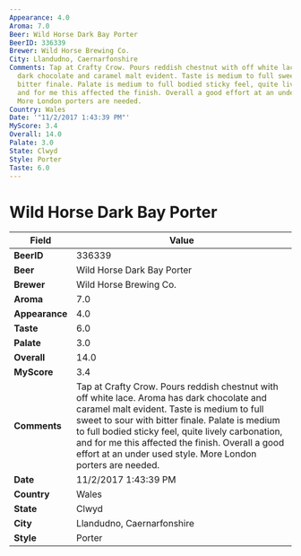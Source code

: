 ```yaml
---
Appearance: 4.0
Aroma: 7.0
Beer: Wild Horse Dark Bay Porter
BeerID: 336339
Brewer: Wild Horse Brewing Co.
City: Llandudno, Caernarfonshire
Comments: Tap at Crafty Crow. Pours reddish chestnut with off white lace. Aroma has
  dark chocolate and caramel malt evident. Taste is medium to full sweet to sour with
  bitter finale. Palate is medium to full bodied sticky feel, quite lively carbonation,
  and for me this affected the finish. Overall a good effort at an under used style.
  More London porters are needed.
Country: Wales
Date: '"11/2/2017 1:43:39 PM"'
MyScore: 3.4
Overall: 14.0
Palate: 3.0
State: Clwyd
Style: Porter
Taste: 6.0
---
```


# Wild Horse Dark Bay Porter

| Field         | Value |
|---------------|-------|
| **BeerID** | 336339 |
| **Beer** | Wild Horse Dark Bay Porter |
| **Brewer** | Wild Horse Brewing Co. |
| **Aroma** | 7.0 |
| **Appearance** | 4.0 |
| **Taste** | 6.0 |
| **Palate** | 3.0 |
| **Overall** | 14.0 |
| **MyScore** | 3.4 |
| **Comments** | Tap at Crafty Crow. Pours reddish chestnut with off white lace. Aroma has dark chocolate and caramel malt evident. Taste is medium to full sweet to sour with bitter finale. Palate is medium to full bodied sticky feel, quite lively carbonation, and for me this affected the finish. Overall a good effort at an under used style. More London porters are needed. |
| **Date** | 11/2/2017 1:43:39 PM |
| **Country** | Wales |
| **State** | Clwyd |
| **City** | Llandudno, Caernarfonshire |
| **Style** | Porter |

